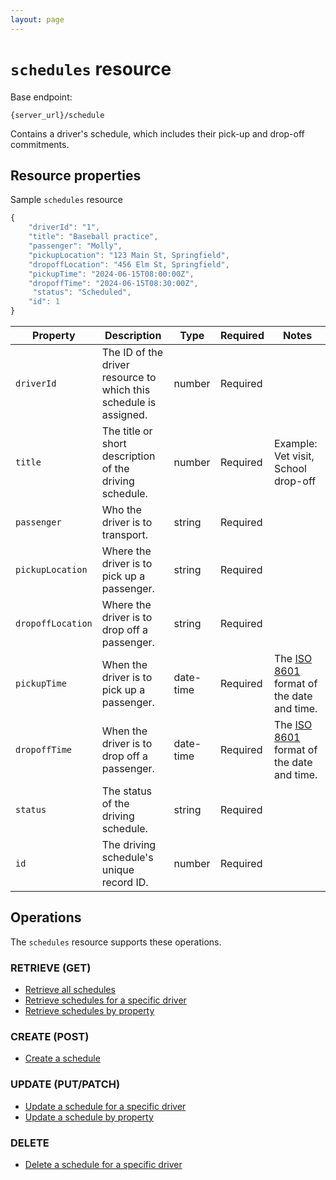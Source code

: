 ```yaml
---
layout: page
---
```


# `schedules` resource

Base endpoint:

```shell
{server_url}/schedule
```

Contains a driver's schedule, which includes their pick-up and drop-off commitments.

## Resource properties

Sample `schedules` resource

```js
{
    "driverId": "1",
    "title": "Baseball practice",
    "passenger": "Molly",
    "pickupLocation": "123 Main St, Springfield",
    "dropoffLocation": "456 Elm St, Springfield",
    "pickupTime": "2024-06-15T08:00:00Z",
    "dropoffTime": "2024-06-15T08:30:00Z",
     "status": "Scheduled",
    "id": 1
}
```

| Property | Description | Type | Required | Notes |
| -------------- | ------ | ------------ |------------ |------------ |
| `driverId` | The ID of the driver resource to which this schedule is assigned. | number | Required |  |
| `title` | The title or short description of the driving schedule. | number | Required | Example: Vet visit, School drop-off |
|`passenger` | Who the driver is to transport. | string | Required |  |
| `pickupLocation` | Where the driver is to pick up a passenger. | string | Required |  |
| `dropoffLocation` | Where the driver is to drop off a passenger. | string | Required |  |
| `pickupTime` | When the driver is to pick up a passenger. | date-time | Required | The [ISO 8601](https://en.wikipedia.org/wiki/ISO_8601) format of the date and time. |
| `dropoffTime` | When the driver is to drop off a passenger. | date-time | Required | The [ISO 8601](https://en.wikipedia.org/wiki/ISO_8601) format of the date and time. |
| `status` | The status of the driving schedule. | string | Required |  |
| `id` | The driving schedule's unique record ID. | number | Required |  |

## Operations

The `schedules` resource supports these operations.

### RETRIEVE (GET)

* [Retrieve all schedules](schedules-get-all-schedules.md)
* [Retrieve schedules for a specific driver](schedules-get-schedule-by-id.md)
* [Retrieve schedules by property](schedules-get-schedule-by-filtered-property.md)

### CREATE (POST)

* [Create a schedule](schedules-create-schedule.md)

### UPDATE (PUT/PATCH)

* [Update a schedule for a specific driver](schedules-update-schedule-by-id.md)
* [Update a schedule by property](schedules-update-schedule-property.md)

### DELETE

* [Delete a schedule for a specific driver](schedules-delete-schedule-by-id.md)
